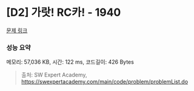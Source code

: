 # [D2] 가랏! RC카! - 1940 

[문제 링크](https://swexpertacademy.com/main/code/problem/problemDetail.do?contestProbId=AV5PjMgaALgDFAUq) 

### 성능 요약

메모리: 57,036 KB, 시간: 122 ms, 코드길이: 426 Bytes



> 출처: SW Expert Academy, https://swexpertacademy.com/main/code/problem/problemList.do